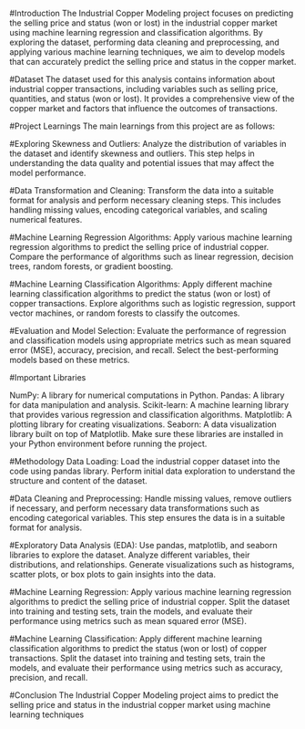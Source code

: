 #Introduction
The Industrial Copper Modeling project focuses on predicting the selling price and status (won or lost) in the industrial copper market using machine learning regression and classification algorithms. By exploring the dataset, performing data cleaning and preprocessing, and applying various machine learning techniques, we aim to develop models that can accurately predict the selling price and status in the copper market.

#Dataset
The dataset used for this analysis contains information about industrial copper transactions, including variables such as selling price, quantities, and status (won or lost). It provides a comprehensive view of the copper market and factors that influence the outcomes of transactions.

#Project Learnings
The main learnings from this project are as follows:

#Exploring Skewness and Outliers: Analyze the distribution of variables in the dataset and identify skewness and outliers. This step helps in understanding the data quality and potential issues that may affect the model performance.

#Data Transformation and Cleaning: Transform the data into a suitable format for analysis and perform necessary cleaning steps. This includes handling missing values, encoding categorical variables, and scaling numerical features.

#Machine Learning Regression Algorithms: Apply various machine learning regression algorithms to predict the selling price of industrial copper. Compare the performance of algorithms such as linear regression, decision trees, random forests, or gradient boosting.

#Machine Learning Classification Algorithms: Apply different machine learning classification algorithms to predict the status (won or lost) of copper transactions. Explore algorithms such as logistic regression, support vector machines, or random forests to classify the outcomes.

#Evaluation and Model Selection: Evaluate the performance of regression and classification models using appropriate metrics such as mean squared error (MSE), accuracy, precision, and recall. Select the best-performing models based on these metrics.

#Important Libraries

NumPy: A library for numerical computations in Python.
Pandas: A library for data manipulation and analysis.
Scikit-learn: A machine learning library that provides various regression and classification algorithms.
Matplotlib: A plotting library for creating visualizations.
Seaborn: A data visualization library built on top of Matplotlib.
Make sure these libraries are installed in your Python environment before running the project.

#Methodology
Data Loading: Load the industrial copper dataset into the code using pandas library. Perform initial data exploration to understand the structure and content of the dataset.

#Data Cleaning and Preprocessing: Handle missing values, remove outliers if necessary, and perform necessary data transformations such as encoding categorical variables. This step ensures the data is in a suitable format for analysis.

#Exploratory Data Analysis (EDA): Use pandas, matplotlib, and seaborn libraries to explore the dataset. Analyze different variables, their distributions, and relationships. Generate visualizations such as histograms, scatter plots, or box plots to gain insights into the data.

#Machine Learning Regression: Apply various machine learning regression algorithms to predict the selling price of industrial copper. Split the dataset into training and testing sets, train the models, and evaluate their performance using metrics such as mean squared error (MSE).

#Machine Learning Classification: Apply different machine learning classification algorithms to predict the status (won or lost) of copper transactions. Split the dataset into training and testing sets, train the models, and evaluate their performance using metrics such as accuracy, precision, and recall.


#Conclusion
The Industrial Copper Modeling project aims to predict the selling price and status in the industrial copper market using machine learning techniques
